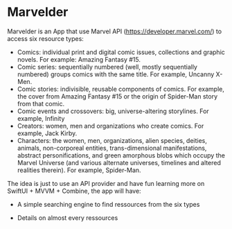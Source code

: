 # Marvelder

Marvelder is an App that use Marvel API (https://developer.marvel.com/) to access six resource types:

- Comics: individual print and digital comic issues, collections and graphic novels. For example: Amazing Fantasy #15.
- Comic series: sequentially numbered (well, mostly sequentially numbered) groups comics with the same title. For example, Uncanny X-Men.
- Comic stories: indivisible, reusable components of comics. For example, the cover from Amazing Fantasy #15 or the origin of Spider-Man story from that comic.
- Comic events and crossovers: big, universe-altering storylines. For example, Infinity
- Creators: women, men and organizations who create comics. For example, Jack Kirby.
- Characters: the women, men, organizations, alien species, deities, animals, non-corporeal entities, trans-dimensional manifestations, abstract personifications, and green amorphous blobs which occupy the Marvel Universe (and various alternate universes, timelines and altered realities therein). For example, Spider-Man.

The idea is just to use an API provider and have fun learning more on SwiftUI + MVVM + Combine,
the app will have:

- A simple searching engine to find 
ressources from the six types

- Details on almost every ressources




